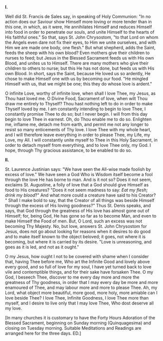 
**I\.**

Well did St. Francis de Sales say, in speaking of Holy Communion: \"In no action does our Saviour show Himself more loving or more tender than in this one, in which, as it were, He annihilates Himself and reduces Himself into food in order to penetrate our souls, and unite Himself to the hearts of His faithful ones.\" So that, says St. John Chrysostom, \"to that Lord on whom the Angels even dare not fix their eyes, to Him we unite ourselves, and with Him we are made one body, one flesh.\" But what shepherd, adds the Saint, feeds the sheep with his own blood? Even mothers give their children to nurses to feed; but Jesus in the Blessed Sacrament feeds us with His own Blood, and unites us to Himself. There are many mothers who give their children to others to nurse; but this He has not done, but feeds us with His own Blood. In short, says the Saint, because He loved us so ardently, He chose to make Himself one with us by becoming our food. \"He mingled Himself with us, that we might be one; this they do whose love is ardent.\"

O infinite Love, worthy of infinite love, when shall I love Thee, my Jesus, as Thou hast loved me. O Divine Food, Sacrament of love, when wilt Thou draw me entirely to Thyself? Thou hast nothing left to do in order to make Thyself loved by me. I am constantly intending to begin to love Thee, I constantly promise Thee to do so; but I never begin. I will from this day begin to love Thee in earnest. Oh, do Thou enable me to do so. Enlighten me, inflame me, detach me from earth, and permit me not any longer to resist so many enticements of Thy love. I love Thee with my whole heart, and I will therefore leave everything in order to please Thee, my Life, my Love, my All. I will constantly unite myself to Thee in this Holy Sacrament, in order to detach myself from everything, and to love Thee only, my God. I hope, through Thy gracious assistance, to be enabled to do so.

**II\.**

St. Laurence Justinian says: \"We have seen the All-wise made foolish by excess of love.\" We have seen a God Who is Wisdom itself become a fool through the love He has borne to man. And is it not so? Does it not seem, exclaims St. Augustine, a folly of love that a God should give Himself as food to His creatures? \"Does it not seem madness to say: *Eat my flesh; drink my blood*?\" And what more could a creature have said to his Creator? \" Shall I make bold to say, that the Creator of all things was beside Himself through the excess of His loving goodness?\" Thus St. Denis speaks, and says, that God through the greatness of His love has almost gone out of Himself; for, being God, He has gone so far as to become Man, and even to make Himself the Food of men. But, O Lord, such an excess was not becoming Thy Majesty. No, but love, answers St. John Chrysostom for Jesus, does not go about looking for reasons when it desires to do good and to make itself known to the object beloved; it goes, not where it is becoming, but where it is carried by its desire. \"Love is unreasoning, and goes as it is led, and not as it ought.\"

O my Jesus, how ought I not to be covered with shame when I consider that, having Thee before me, Who art the Infinite Good and lovely above every good, and so full of love for my soul, I have yet turned back to love vile and contemptible things, and for their sake have forsaken Thee. O my God, I beseech Thee, discover to me every day more and more the greatness of Thy goodness, in order that I may every day be more and more enamoured of Thee, and may labour more and more to please Thee. Ah, my Lord, what object more beautiful, more good, more holy, more amiable can I love beside Thee? I love Thee, Infinite Goodness, I love Thee more than myself, and I desire to live only that I may love Thee, Who dost deserve all my love.

\[In many churches it is customary to have the Forty Hours Adoration of the Blessed Sacrament, beginning on Sunday morning (Quinquagesima) and closing on Tuesday morning. Suitable Meditations and Readings are arranged here for the three days. ED.\]

